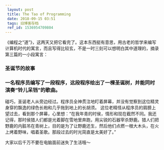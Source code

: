 ```yaml
---
 layout: post
 title: The Tao of Programming
 date: 2018-09-15 03:51
 tags: 旧博客存档
 ref_id: 1536954709804
---
```

《编程之“道”》，这两天又把它看完了。这本东西挺有意思，用古老的哲学来编写计算机时代的寓言，而且写得比较玄，不是一时三刻可以想明白其中道理的，摘录第三篇的一小段寓言：  
  

### 圣诞节的故事

### 一名程序员编写了一段程序，这段程序绘出了一棵圣诞树，并能同时演奏“铃儿呆铛”的歌曲。
碰巧，圣诞老人从旁边经过。程序员全神贯注地盯着屏幕，并没有觉察到这位精灵身穿的飘逸的绿色长袍和几乎拖到地上的长胡须。
这位老精怪从程序员的肩膀上望过去，看到那个屏幕，心里想：“在我年青的时侯，情形和现在截然不同。我还记得，那时侯猎人们都是光着脚在雪地里奔跑，用尖锐的石器宰杀野鹿。猎人们把野鹿的内脏吊在青树上，目的是为了让野鹿还生，然后他们点燃一根大木头，在火上烤着野味，唱着圣歌。那段过去的时光简直是太美好了。”

  
  

大家以后千万不要在电脑面前迷失了生活哦～

